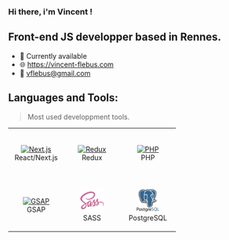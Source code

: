 ### Hi there, i'm Vincent !

## Front-end JS developper based in Rennes.
- 🔭 Currently available
- 🌐 https://vincent-flebus.com
- 📧 vflebus@gmail.com


## Languages and Tools:

> Most used developpment tools.

<table>
  <tr>
    <td align="center" width="100" height="100">
      <a href="#">
        <img src="https://brandlogos.net/wp-content/uploads/2020/09/react-logo.png" width="48" height="48" alt="Next.js" />
      </a>
      <br/>React/Next.js
    </td>
    <td align="center" width="100" height="100">
      <a href="#">
        <img src="https://cdn.worldvectorlogo.com/logos/redux.svg" width="48" height="48" alt="Redux" />
      </a>
      <br/>Redux
    </td>
    <td align="center" width="100" height="100">
      <a href="#">
        <img src="https://brandlogos.net/wp-content/uploads/2012/04/php-logo-vector-01.png" width="48" height="48" alt="PHP" />
      </a>
      <br/>PHP
    </td>
  </tr>
  <tr>
    <td align="center" width="100" height="100">
      <a href="#">
        <img src="https://greensock.com/uploads/monthly_2020_03/tweenmax.png.cf27916e926fbb328ff214f66b4c8429.png" width="48" height="48" alt="GSAP" />
      </a>
      <br/>GSAP
    </td>
    <td align="center" width="100" height="100">
      <a href="#">
        <img src="https://raw.githubusercontent.com/github/explore/80688e429a7d4ef2fca1e82350fe8e3517d3494d/topics/sass/sass.png" width="48" height="48" alt="Google Cloud" />
      </a>
      <br/>SASS
    </td>
    <td align="center" width="100" height="100">
      <a href="#">
        <img src="https://raw.githubusercontent.com/devicons/devicon/master/icons/postgresql/postgresql-original-wordmark.svg" width="48" height="48" alt="Git" />
      </a>
      <br/>PostgreSQL
    </td>
  </tr>
</table>
